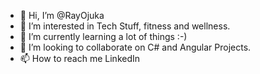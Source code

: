 - 👋 Hi, I’m @RayOjuka
- 👀 I’m interested in Tech Stuff, fitness and wellness.
- 🌱 I’m currently learning a lot of things :-) 
- 💞️ I’m looking to collaborate on C# and Angular Projects.
- 📫 How to reach me LinkedIn

<!---
RayOjuka/RayOjuka is a ✨ special ✨ repository because its `README.md` (this file) appears on your GitHub profile.
You can click the Preview link to take a look at your changes.
--->
